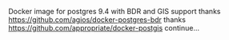 Docker image for postgres 9.4 with BDR and GIS support
thanks https://github.com/agios/docker-postgres-bdr
thanks https://github.com/appropriate/docker-postgis
continue...
